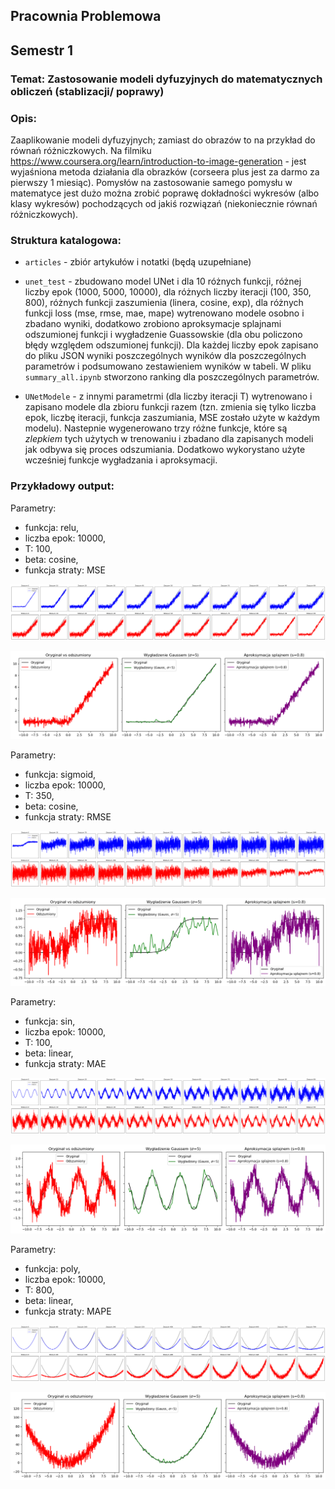 ## Pracownia Problemowa

## Semestr 1

### Temat: Zastosowanie modeli dyfuzyjnych do matematycznych obliczeń (stablizacji/ poprawy)

### Opis:

Zaaplikowanie modeli dyfuzyjnych; zamiast do obrazów to na przykład do równań różniczkowych. Na filmiku https://www.coursera.org/learn/introduction-to-image-generation - jest wyjaśniona metoda działania dla obrazków (corseera plus jest za darmo za pierwszy 1 miesiąc). Pomysłów na zastosowanie samego pomysłu w matematyce jest dużo można zrobić poprawę dokładności wykresów (albo klasy wykresów) pochodzących od jakiś rozwiązań (niekoniecznie równań różniczkowych).

### Struktura katalogowa:

- `articles` - zbiór artykułów i notatki (będą uzupełniane)

- `unet_test` - zbudowano model UNet i dla 10 różnych funkcji, różnej liczby epok (1000, 5000, 10000), dla różnych liczby iteracji (100, 350, 800), różnych funkcji zaszumienia (linera, cosine, exp), dla różnych funkcji loss (mse, rmse, mae, mape) wytrenowano modele osobno i zbadano wyniki, dodatkowo zrobiono aproksymacje splajnami odszumionej funkcji i wygładzenie Guassowskie (dla obu policzono błędy względem odszumionej funkcji). Dla każdej liczby epok zapisano do pliku JSON wyniki poszczególnych wyników dla poszczególnych parametrów i podsumowano zestawieniem wyników w tabeli. W pliku `summary_all.ipynb` stworzono ranking dla poszczególnych parametrów.

- `UNetModele` - z innymi parametrmi (dla liczby iteracji T) wytrenowano i zapisano modele dla zbioru funkcji razem (tzn. zmienia się tylko liczba epok, liczbę iteracji, funkcja zaszumiania, MSE zostało użyte w każdym modelu). Nastepnie wygenerowano trzy różne funkcje, które są _zlepkiem_ tych użytych w trenowaniu i zbadano dla zapisanych modeli jak odbywa się proces odszumiania. Dodatkowo wykorystano użyte wcześniej funkcje wygładzania i aproksymacji.

### Przykładowy output:

Parametry:

- funkcja: relu,
- liczba epok: 10000,
- T: 100,
- beta: cosine,
- funkcja straty: MSE

![alt text](images/image.png)

![alt text](images/image-1.png)

Parametry:

- funkcja: sigmoid,
- liczba epok: 10000,
- T: 350,
- beta: cosine,
- funkcja straty: RMSE

![alt text](images/image-2.png)

![alt text](images/image-3.png)

Parametry:

- funkcja: sin,
- liczba epok: 10000,
- T: 100,
- beta: linear,
- funkcja straty: MAE

![alt text](images/image-4.png)

![alt text](images/image-5.png)

Parametry:

- funkcja: poly,
- liczba epok: 10000,
- T: 800,
- beta: linear,
- funkcja straty: MAPE

![alt text](images/image-6.png)

![alt text](images/image-7.png)
